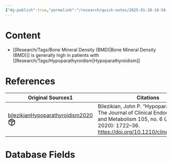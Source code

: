 ```yaml
---
{"dg-publish":true,"permalink":"/research/quick-notes/2025-01-28-18-56-43/","updated":"2025-01-28T19:01:03-05:00"}
---
```


# Content
- [[Research/Tags/Bone Mineral Density (BMD)\|Bone Mineral Density (BMD)]] is generally high in patients with [[Research/Tags/Hypoparathyroidism\|Hypoparathyroidism]]
# References
<div><table class="dataview table-view-table"><thead class="table-view-thead"><tr class="table-view-tr-header"><th class="table-view-th"><span>Original Sources</span><span class="dataview small-text">1</span></th><th class="table-view-th"><span>Citations</span></th></tr></thead><tbody class="table-view-tbody"><tr><td><span><a data-tooltip-position="top" aria-label="Research/Evidence Sources/bilezikianHypoparathyroidism2020.md" data-href="Research/Evidence Sources/bilezikianHypoparathyroidism2020.md" href="Research/Evidence Sources/bilezikianHypoparathyroidism2020.md" class="internal-link" target="_blank" rel="noopener nofollow" fileclass-name="Research Links">bilezikianHypoparathyroidism2020</a><a class="metadata-menu fileclass-icon"><svg xmlns="http://www.w3.org/2000/svg" width="24" height="24" viewBox="0 0 24 24" fill="none" stroke="currentColor" stroke-width="2" stroke-linecap="round" stroke-linejoin="round" class="svg-icon lucide-package"><path d="m7.5 4.27 9 5.15"></path><path d="M21 8a2 2 0 0 0-1-1.73l-7-4a2 2 0 0 0-2 0l-7 4A2 2 0 0 0 3 8v8a2 2 0 0 0 1 1.73l7 4a2 2 0 0 0 2 0l7-4A2 2 0 0 0 21 16Z"></path><path d="m3.3 7 8.7 5 8.7-5"></path><path d="M12 22V12"></path></svg></a></span></td><td><span>Bilezikian, John P. “Hypoparathyroidism.” The Journal of Clinical Endocrinology and Metabolism 105, no. 6 (April 22, 2020): 1722–36. <a rel="noopener nofollow" class="external-link" href="https://doi.org/10.1210/clinem/dgaa113" target="_blank">https://doi.org/10.1210/clinem/dgaa113</a>.</span></td></tr></tbody></table></div>

# Database Fields